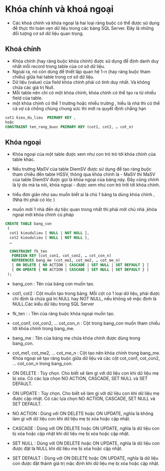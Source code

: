 # Khóa chính và khoá ngoại

- Các khoá chính và khóa ngoại là hai loại ràng buộc có thể được sử dụng để thực thi toàn vẹn dữ liệu trong các bảng SQL Server. Đây là những đối tượng cơ sở dữ liệu quan trọng.

## Khoá chính

- Khóa chính (hay ràng buộc khóa chính) được sử dụng để định danh duy nhất mỗi record trong table của cơ sở dữ liệu.
- Ngoài ra, nó còn dùng để thiết lập quan hệ 1-n (hay ràng buộc tham chiếu) giữa hai table trong cơ sở dữ liệu.
- Dữ liệu (value) của field khóa chính phải có tính duy nhất. Và không chứa các giá trị Null.
- Mỗi table nên chỉ có một khóa chính, khóa chính có thể tạo ra từ nhiều field của table.
- một khóa chính có thể 1 trường hoặc nhiều trường , hiểu là nhà thì có thể cả vợ cả chồng chùng chung sức thì mới ra quyết định chẳng hạn

```sql
cot1 kieu_du_lieu  PRIMARY KEY ,
hoặc
CONSTRAINT ten_rang_buoc PRIMARY KEY (cot1, cot2, … cot_n)
```

## Khóa ngoại

- Khóa ngoại của một table được xem như con trỏ trỏ tới khóa chính của table khác.
- Nếu trường MaSV của table DiemSV được sử dụng để tạo ràng buộc tham chiếu đến table HSSV, thông qua khóa chính là - MaSV thì MaSV của table DiemSV được gọi là khóa ngoại của bảng này. Đây cũng chính là lý do mà ta nói, khóa ngoại - được xem như con trỏ trởi tới khóa chính.

- hiểu đơn giản như sau muốn biết ai là chủ 1 bảng ta dùng khóa chính , (Nhà thì phải có lóc )
- muốn mời 1 nhà đến dự tiệc quan trong nhất thì phải mời chủ nhà ,khóa ngoại mời khóa chính
  cú pháp

```sql
CREATE TABLE bang_con
 (
  cot1 kieudulieu [ NULL | NOT NULL ],
  cot2 kieudulieu [ NULL | NOT NULL ],
  …

  CONSTRAINT fk_ten
   FOREIGN KEY (cot_con1, cot_con2, … cot_con_n)
   REFERENCES bang_me (cot_me1, cot_me2, … cot_me_n)
   [ ON DELETE { NO ACTION | CASCADE | SET NULL | SET DEFAULT } ]
   [ ON UPDATE { NO ACTION | CASCADE | SET NULL | SET DEFAULT } ]
 );
```

- bang_con : Tên của bảng con muốn tạo.

- cot1, cot2 : Cột muốn tạo trong bảng. Mỗi cột có 1 loại dữ liệu, phải được chỉ định là chứa giá trị NULL hay NOT NULL, nếu không sẽ mặc định là NULL.Các kiểu dữ liệu trong SQL Server
- fk_ten : : Tên của ràng buộc khóa ngoại muốn tạo.
- cot_con1, cot_con2, … cot_con_n : Cột trong bang_con muốn tham chiếu tới khóa chính trong bang_me.
- bang_me : Tên của bảng mẹ chứa khóa chính được dùng trong bang_con.
- cot_me1, cot_me2, … cot_me_n : Cột tạo nên khóa chính trong bang_me. Khóa ngoại sẽ tạo ràng buộc giữa dữ liệu và các cột cot_con1, cot_con2, … cot_con_n trong bang_con.
- ON DELETE : Tùy chọn. Cho biết sẽ làm gì với dữ liệu con khi dữ liệu mẹ bị xóa. Có các lựa chọn NO ACTION, CASCADE, SET NULL và SET DEFAULT.
- ON UPDATE : Tùy chọn. Cho biết sẽ làm gì với dữ liệu con khi dữ liệu mẹ được cập nhật. Có các lựa chọn NO ACTION, CASCADE, SET NULL và SET DEFAULT.
- NO ACTION : Dùng với ON DELETE hoặc ON UPDATE, nghĩa là không làm gì với dữ liệu con khi dữ liệu mẹ bị xóa hoặc cập nhật.
- CASCADE : Dùng với ON DELETE hoặc ON UPDATE, nghĩa là dữ liệu con bị xóa hoặc cập nhật khi dữ liệu mẹ bị xóa hoặc cập nhật.
- SET NULL : Dùng với ON DELETE hoặc ON UPDATE, nghĩa là dữ liệu con được đặt là NULL khi dữ liệu mẹ bị xóa hoặc cập nhật.
- SET DEFAULT : Dùng với ON DELETE hoặc ON UPDATE, nghĩa là dữ liệu con được đặt thành giá trị mặc định khi dữ liệu mẹ bị xóa hoặc cập nhật.
